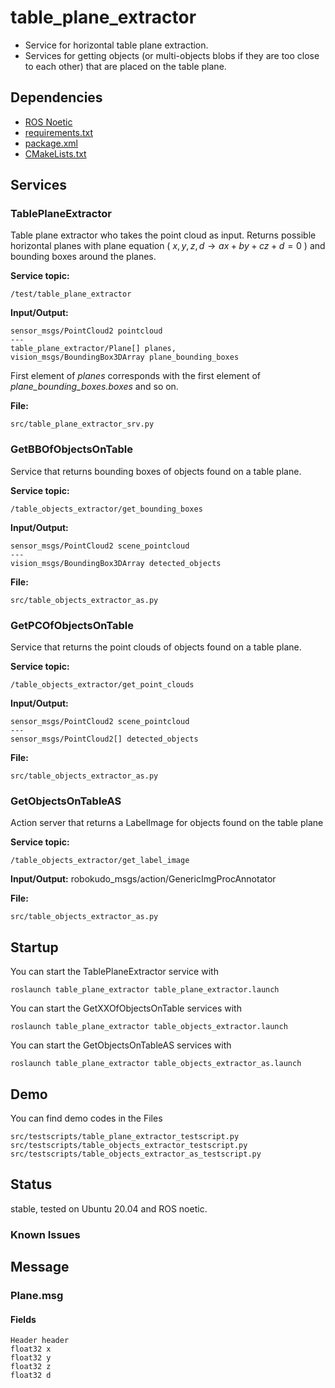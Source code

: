 # table_plane_extractor
- Service for horizontal table plane extraction.  
- Services for getting objects (or multi-objects blobs if they are too close to each other) that are placed on the table plane.

## Dependencies ##
- [ROS Noetic](http://wiki.ros.org/noetic/Installation/Ubuntu) 
- [requirements.txt](requirements.txt)
- [package.xml](package.xml)
- [CMakeLists.txt](CMakeLists.txt)

## Services

### TablePlaneExtractor
Table plane extractor who takes the point cloud as input. Returns possible horizontal planes with plane equation ( $x, y, z, d \rightarrow a x + b y + c z + d = 0$ ) and bounding boxes around the planes.

**Service topic:** 
```
/test/table_plane_extractor
```
**Input/Output:** 
```
sensor_msgs/PointCloud2 pointcloud
---
table_plane_extractor/Plane[] planes, 
vision_msgs/BoundingBox3DArray plane_bounding_boxes
```
First element of *planes* corresponds with the first element of *plane_bounding_boxes.boxes* and so on.

**File:**
```
src/table_plane_extractor_srv.py
```

### GetBBOfObjectsOnTable
Service that returns bounding boxes of objects found on a table plane. 

**Service topic:** 
```
/table_objects_extractor/get_bounding_boxes
```
**Input/Output:**
```
sensor_msgs/PointCloud2 scene_pointcloud
---
vision_msgs/BoundingBox3DArray detected_objects
```
**File:**
```
src/table_objects_extractor_as.py
```

### GetPCOfObjectsOnTable
Service that returns the point clouds of objects found on a table plane. 

**Service topic:** 
```
/table_objects_extractor/get_point_clouds
```
**Input/Output:**
```
sensor_msgs/PointCloud2 scene_pointcloud
---
sensor_msgs/PointCloud2[] detected_objects
```
**File:**
```
src/table_objects_extractor_as.py
```

### GetObjectsOnTableAS
Action server that returns a LabelImage for objects found on the table plane

**Service topic:** 
```
/table_objects_extractor/get_label_image
```

**Input/Output:**
robokudo_msgs/action/GenericImgProcAnnotator

**File:**
```
src/table_objects_extractor_as.py
```

## Startup

You can start the TablePlaneExtractor service with
```
roslaunch table_plane_extractor table_plane_extractor.launch
```
You can start the GetXXOfObjectsOnTable services with
```
roslaunch table_plane_extractor table_objects_extractor.launch
```
You can start the GetObjectsOnTableAS services with
```
roslaunch table_plane_extractor table_objects_extractor_as.launch
```

## Demo

You can find demo codes in the Files  
```
src/testscripts/table_plane_extractor_testscript.py
src/testscripts/table_objects_extractor_testscript.py
src/testscripts/table_objects_extractor_as_testscript.py
```

## Status
stable, tested on Ubuntu 20.04 and ROS noetic.  

### Known Issues

## Message

### Plane.msg

#### Fields
```
Header header
float32 x
float32 y
float32 z
float32 d
```

